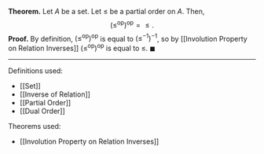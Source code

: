 **Theorem.** Let $A$ be a set. Let $\leq$ be a partial order on $A$. Then, $$(\leq^{\text{op}})^\text{op}={\leq}.$$
**Proof.** By definition, $(\leq^{\text{op}})^\text{op}$ is equal to $(\leq^{-1})^{-1}$, so by [[Involution Property on Relation Inverses]] $(\leq^\text{op})^{\text{op}}$ is equal to $\leq$. $\blacksquare$
***
Definitions used:
- [[Set]]
- [[Inverse of Relation]]
- [[Partial Order]]
- [[Dual Order]]

Theorems used:
- [[Involution Property on Relation Inverses]]